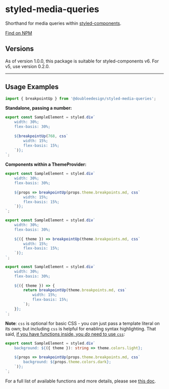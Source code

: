# styled-media-queries

Shorthand for media queries within [styled-components](https://styled-components.com/).

[Find on NPM](https://www.npmjs.com/package/@doubleedesign/styled-media-queries)

## Versions

As of version 1.0.0, this package is suitable for styled-components v6. For v5, use version 0.2.0.

---

## Usage Examples

```javascript
import { breakpointUp } from '@doubleedesign/styled-media-queries';
```

**Standalone, passing a number:**
```javascript
export const SampleElement = styled.div`
    width: 30%;
    flex-basis: 30%;
    
    ${breakpointUp(768, css`
        width: 15%;
        flex-basis: 15%;
    `)};
`;
```

**Components within a ThemeProvider:**

```javascript
export const SampleElement = styled.div`
    width: 30%;
    flex-basis: 30%;
    
    ${props => breakpointUp(props.theme.breakpoints.md, css`
        width: 15%;
        flex-basis: 15%;
    `)};
`;
```
```javascript
export const SampleElement = styled.div`
    width: 30%;
    flex-basis: 30%;
    
    ${({ theme }) => breakpointUp(theme.breakpoints.md, css`
        width: 15%;
        flex-basis: 15%;
    `)};
`;
```
```javascript
export const SampleElement = styled.div`
    width: 30%;
    flex-basis: 30%;
    
    ${({ theme }) => {
        return breakpointUp(theme.breakpoints.md, css`
            width: 15%;
            flex-basis: 15%;
        `);
    }};
`;
```
**Note**: `css` is optional for basic CSS - you _can_ just pass a template literal on its own; but including `css` is helpful for enabling syntax highlighting. That said, [if you have functions inside, you _do_ need to use `css`](https://styled-components.com/docs/api#css):

```typescript
export const SampleElement = styled.div`
    background: ${({ theme }): string => theme.colors.light};
    
    ${props => breakpointUp(props.theme.breakpoints.md, css`
        background: ${props.theme.colors.dark};
    `)};
`;


```

For a full list of available functions and more details, please see [this doc](https://github.com/doubleedesign/styled-media-queries/blob/master/docs.md).
